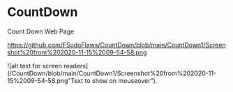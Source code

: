 # CountDown
Count Down Web Page

https://github.com/FSudoFlaws/CountDown/blob/main/CountDown1/Screenshot%20from%202020-11-15%2009-54-58.png

![alt text for screen readers](/CountDown/blob/main/CountDown1/Screenshot%20from%202020-11-15%2009-54-58.png"Text to show on mouseover").
